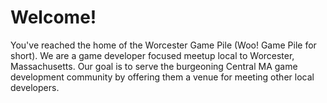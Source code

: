 # Welcome!

You've reached the home of the Worcester Game Pile (Woo! Game Pile for short). We are a game developer focused meetup local to Worcester, Massachusetts. Our goal is to serve the burgeoning Central MA game development community by offering them a venue for meeting other local developers.
